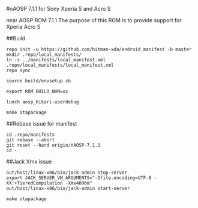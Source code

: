 #nAOSP 7.1.1 for Sony Xperia S and Acro S

near AOSP ROM 7.1.1
The purpose of this ROM is to provide support for Xperia Acro S

##Build

```
repo init -u https://github.com/hitman-xda/android_manifest -b master
mkdir .repo/local_manifests/
ln -s ../manifests/local_manifest.xml .repo/local_manifests/local_manifest.xml
repo sync

source build/envsetup.sh

export ROM_BUILD_NUM=xx

lunch aosp_hikari-userdebug

make otapackage
```

##Rebase issue for manifest

```
cd .repo/manifests
git rebase --abort
git reset --hard origin/nAOSP-7.1.1
cd -

```


##Jack Xmx issue

```
out/host/linux-x86/bin/jack-admin stop-server
export JACK_SERVER_VM_ARGUMENTS="-Dfile.encoding=UTF-8 -XX:+TieredCompilation -Xmx4096m"
out/host/linux-x86/bin/jack-admin start-server

make otapackage
```
